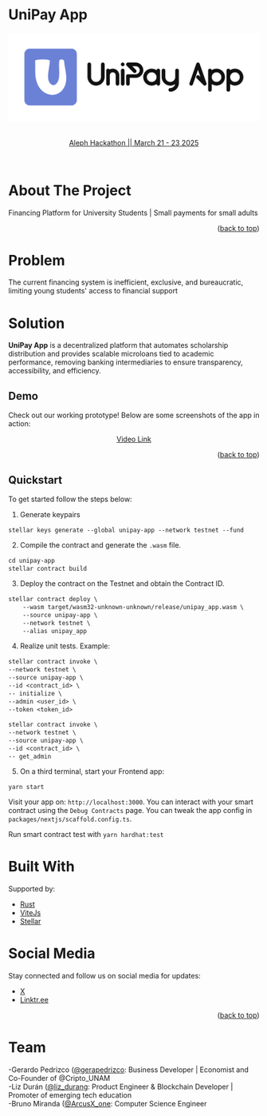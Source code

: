 # UniPay App

<a name="readme-top"></a>

<div align="center">
  <a href="https://github.com/liz-durang/unipay-app">
    <img src="https://github.com/liz-durang/unipay-app/blob/main/logo-unipay-app.png">
  </a>

<br/>
<br/>
<p align="center">
  <a href="https://dorahacks.io/hackathon/aleph25/detail">Aleph Hackathon || March 21 - 23 2025</a>
</p>
</div>

<br />
<!-- ABOUT THE PROJECT -->

# About The Project

Financing Platform for University Students | Small payments for small adults


<p align="right">(<a href="#readme-top">back to top</a>)</p>

# Problem

The current financing system is inefficient, exclusive, and bureaucratic, limiting young students' access to financial support


# Solution

**UniPay App** is a decentralized platform that automates scholarship distribution and provides scalable microloans tied to academic performance, removing banking intermediaries to ensure transparency, accessibility, and efficiency.


<!-- Demo -->
## Demo

Check out our working prototype! Below are some screenshots of the app in action:
<div align="center">
  <a href="https://www.loom.com/share/ddf44c254dea48af8ea18500959e93f8">
    Video Link
  </a>
</div>

<p align="right">(<a href="#readme-top">back to top</a>)</p>

<!-- Quickstart-->

## Quickstart

To get started follow the steps below:


1. Generate keypairs 

```
stellar keys generate --global unipay-app --network testnet --fund
```

2. Compile the contract and generate the `.wasm` file.

```
cd unipay-app
stellar contract build
```

3. Deploy the contract on the Testnet and obtain the Contract ID.

```
stellar contract deploy \
    --wasm target/wasm32-unknown-unknown/release/unipay_app.wasm \
    --source unipay-app \
    --network testnet \
    --alias unipay_app
```

4. Realize unit tests. Example:

```
stellar contract invoke \
--network testnet \
--source unipay-app \
--id <contract_id> \
-- initialize \
--admin <user_id> \
--token <token_id>
```

```
stellar contract invoke \
--network testnet \
--source unipay-app \
--id <contract_id> \
-- get_admin 
```

5. On a third terminal, start your Frontend app:

```
yarn start
```

Visit your app on: `http://localhost:3000`. You can interact with your smart contract using the `Debug Contracts` page. You can tweak the app config in `packages/nextjs/scaffold.config.ts`.

Run smart contract test with `yarn hardhat:test`

# Built With

Supported by:

* [Rust](https://www.rust-lang.org/es/learn/get-started)
* [ViteJs](https://vite.dev/guide/)
* [Stellar](https://developers.stellar.org/)

# Social Media

Stay connected and follow us on social media for updates:

- [X](https://x.com/unipay_app)
- [Linktr.ee](https://linktr.ee/unipay_app)


<p align="right">(<a href="#readme-top">back to top</a>)</p>

# Team

-Gerardo Pedrizco ([@gerapedrizco](https://x.com/gerapedrizco): Business Developer | Economist and Co-Founder of @Cripto_UNAM
<br />
-Liz Durán  ([@liz_durang](https://x.com/liz_durang): Product Engineer & Blockchain Developer | Promoter of emerging tech education
<br />
-Bruno Miranda ([@ArcusX_one](https://x.com/ArcusX_one): Computer Science Engineer
<br />


